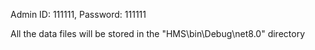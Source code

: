 Admin ID: 111111, Password: 111111

All the data files will be stored in the "HMS\bin\Debug\net8.0" directory